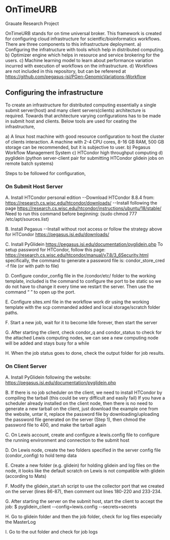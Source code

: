 # OnTimeURB
Grauate Research Project

OnTimeURB stands for on time universal broker.
This framework is created for configuring cloud infrastructure for scientfic/bioinformatics workflows. There are three components to this infrastructure deployment.
a) Configuring the infratructure with tools which help in distributed computing.
b) Optimizer engine which helps in resource and service brokering for the users.
c) Machine learning model to learn about performance variation incurred with execution of workflows on the infrastructure.
d) Workflows are not included in this repository, but can be referered at https://github.com/pegasus-isi/PGen-GenomicVariations-Workflow


## Configuring the infrastructure
To create an infrastructure for distributed computing essentially a single submit server(host) and many client servers(clients) architecture is required. Towards that architecture varying configurations has to be made in submit host and clients. Below tools are used for ceating the infrastructure,

a) A linux host machine with good resource configuration to host the cluster of clients interaction. A machine with 2-4 CPU cores, 8-16 GB RAM, 500 GB storage can be recommended, but it is subjective to user.
b) Pegasus Workflow Management System
c) HTCondor high throughput computing
d) pyglidein (python server-client pair for submitting HTCondor glidein jobs on remote batch systems)

Steps to be followed for configuration,
### On Submit Host Server
A.	Install HTCondor personal edition
  --Download HTCondor 8.8.4 from: https://research.cs.wisc.edu/htcondor/downloads/
  --Install following the page https://research.cs.wisc.edu/htcondor/instructions/ubuntu/18/stable/
Need to run this command before beginning: (sudo chmod 777 /etc/apt/sources.list)

B.	Install Pegasus
  --Install without root access or follow the strategy above for HTCondor
    https://pegasus.isi.edu/downloads/
    
C.	Install PyGlidein
      https://pegasus.isi.edu/documentation/pyglidein.php
    To setup password for HTCondor, follow this page:
      https://research.cs.wisc.edu/htcondor/manual/v7.8/3_6Security.html
    specifically, the command to generate a password file is:
      condor_store_cred -f file (or with path to file)
      
D.	Configure condor_config file in the /condor/etc/ folder to the working template, included is the command to configure the port to be static so we do not have to change it every time we restart the server. Then use the command “        ” to open up the port.

E.	Configure sites.xml file in the workflow work dir using the working template with the scp commanded added and local storage/scratch folder paths.

F.	Start a new job, wait for it to become Idle forever, then start the server 

G.	After starting the client, check condor_q and condor_status to check for the attached Lewis computing nodes, we can see a new computing node will be added and stays busy for a while

H.	When the job status goes to done, check the output folder for job results. 

### On Client Server

A.	Install PyGlidein following the website: https://pegasus.isi.edu/documentation/pyglidein.php

B.	If there is no job scheduler on the client, we need to install HTCondor by compiling the tarball (this could be very difficult and easily fail)
    If you have a scheduler already installed on the client node, then there is no need to generate a new tarball on the client, just       download the example one from the website, untar it, replace the password file by downloading/uploading the password file generated     on the server (Step 1), then chmod the password file to 400, and make the tarball again

C.	On Lewis account, create and configure a lewis.config file to configure the running environment and connection to the submit host

D.	On Lewis node, create the two folders specified in the server config file (condor_config) to hold temp data

E.	Create a new folder (e.g. glidein) for holding glidein and log files on the node, it looks like the default scratch on Lewis is not     compatible with glidein (according to Mats)

F.	Modify the glidein_start.sh script to use the collector port that we created on the server (lines 86-87), then comment out lines         180-220 and 233-234.

G.	After starting the server on the submit host, start the client to accept the job:
      $ pyglidein_client --config=lewis.config --secrets=secrets

H.	Go to glidein folder and then the job folder, check for log files especially the MasterLog

I.	Go to the out folder and check for job logs
